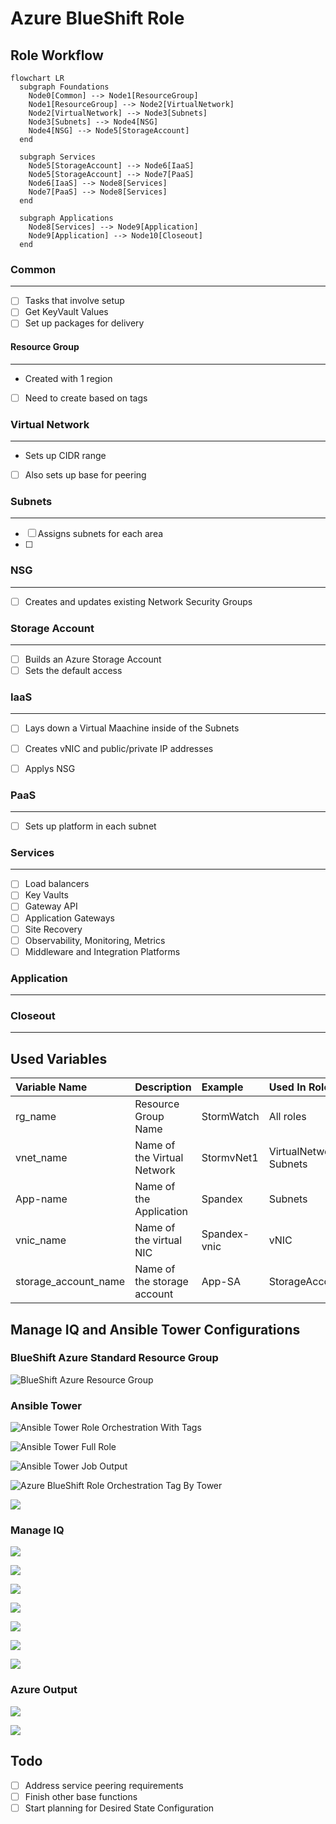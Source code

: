 # Azure BlueShift Role

## Role Workflow

```mermaid
flowchart LR
  subgraph Foundations
    Node0[Common] --> Node1[ResourceGroup]
    Node1[ResourceGroup] --> Node2[VirtualNetwork]
    Node2[VirtualNetwork] --> Node3[Subnets]
    Node3[Subnets] --> Node4[NSG]
    Node4[NSG] --> Node5[StorageAccount]
  end
  
  subgraph Services
    Node5[StorageAccount] --> Node6[IaaS]
    Node5[StorageAccount] --> Node7[PaaS]
    Node6[IaaS] --> Node8[Services]
    Node7[PaaS] --> Node8[Services]
  end
  
  subgraph Applications
    Node8[Services] --> Node9[Application]
    Node9[Application] --> Node10[Closeout]
  end
```

### Common

---
- [ ] Tasks that involve setup 
- [ ] Get KeyVault Values
- [ ] Set up packages for delivery

#### Resource Group

---
- Created with 1 region
- [ ] Need to create based on tags

### Virtual Network

---
- Sets up CIDR range
- [ ] Also sets up base for peering

### Subnets

---
- [ ] Assigns subnets for each area
- [ ] 


### NSG

---
- [ ] Creates and updates existing Network Security Groups


### Storage Account

---
- [ ] Builds an Azure Storage Account
- [ ] Sets the default access

### IaaS

---
- [ ] Lays down a Virtual Maachine inside of the Subnets
- [ ] Creates vNIC and public/private IP addresses
- [ ] Applys NSG


### PaaS

---
- [ ] Sets up platform in each subnet

### Services

---
- [ ] Load balancers
- [ ] Key Vaults
- [ ] Gateway API
- [ ] Application Gateways
- [ ] Site Recovery
- [ ] Observability, Monitoring, Metrics
- [ ] Middleware and Integration Platforms 

### Application

---

### Closeout

---

## Used Variables

| Variable Name | Description | Example | Used In Role |
| :--- | :--- | :--- | :--- |
| rg_name | Resource Group Name | StormWatch | All roles |
| vnet_name | Name of the Virtual Network | StormvNet1 | VirtualNetwork, Subnets |
| App-name | Name of the Application | Spandex | Subnets |
| vnic_name | Name of the virtual NIC | Spandex-vnic | vNIC |
| storage_account_name | Name of the storage account | App-SA | StorageAccount |

## Manage IQ and Ansible Tower Configurations

### BlueShift Azure Standard Resource Group

![BlueShift Azure Resource Group](/img/BSC_RG_Framework.png)

### Ansible Tower

![Ansible Tower Role Orchestration With Tags](/img/Azure-BlueShift-Role-Orchestration-Tag-Tower.png)

![Ansible Tower Full Role](/img/Azure-BlueShift-Role-Tower.png)

![Ansible Tower Job Output](/img/Ansible-Tower-Job-Output.png)

![Azure BlueShift Role Orchestration Tag By Tower](/img/Azure-BlueShift-Role-Orchestration-Tag-Tower.png)

![](/img/Ansible-Tower-Job_submission-MIQ.png)

### Manage IQ

![](/img/ManageIQ-Ansible-Tower-Full-Role-Job-Template.png)

![](/img/ManageIQ-Ansible-Tower-Service-Catalog-Item-BSFull-Detail-Order-Survey.png)

![](/img/ManageIQ-Ansible-Tower-Service-Catalog-Item-BSFull-Detail-Order.png)

![](/img/ManageIQ-Ansible-Tower-Service-Catalog-Item-BSFull-Edit-Config.png)

![](/img/ManageIQ-Ansible-Tower-Service-Catalog-Item-BSFull.png)

![](/img/MIQ-Provisioned-Services.png)

![](/img/Azure-vnet-MIQ.png)

### Azure Output

![](/img/Azure-provisioned-rg.png)

![](/img/Azure-provisioned-rg-detailed.png)

## Todo

- [ ] Address service peering requirements
- [ ] Finish other base functions
- [ ] Start planning for Desired State Configuration